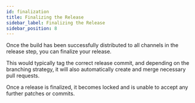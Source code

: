 ```yaml
---
id: finalization
title: Finalizing the Release
sidebar_label: Finalizing the Release
sidebar_position: 8
---
```


Once the build has been successfully distributed to all channels in the release step, you can finalize your release.

<!-- ![](/img/finish-release.png) -->

This would typically tag the correct release commit, and depending on the branching strategy, it will also automatically create and merge necessary pull requests.

Once a release is finalized, it becomes locked and is unable to accept any further patches or commits.

<!-- ![](/img/finalize.png) -->
